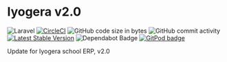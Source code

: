 # Iyogera v2.0
![Laravel](https://github.com/wallacemyem/Iyogera-v2.0/workflows/Laravel/badge.svg) [![CircleCI](https://circleci.com/gh/wallacemyem/Iyogera-v2.0.svg?style=svg)](https://circleci.com/gh/wallacemyem/Iyogera-v2.0) <img src="https://img.shields.io/github/languages/code-size/wallacemyem/Iyogera-v2.0" alt="GitHub code size in bytes">
  <img src="https://img.shields.io/github/commit-activity/w/wallacemyem/Iyogera-2.0" alt="GitHub commit activity">
<a href="https://packagist.org/packages/laravel/framework"><img src="https://poser.pugx.org/laravel/framework/v/stable.svg" alt="Latest Stable Version"></a>
<img src="https://badgen.net/dependabot/thepracticaldev/dev.to?icon=dependabot" alt="Dependabot Badge">
  <a href="https://gitpod.io/from-referrer/">
    <img src="https://img.shields.io/badge/setup-automated-blue?logo=gitpod" alt="GitPod badge">
  </a>
<p>
Update for Iyogera school ERP, v2.0
